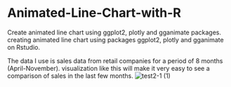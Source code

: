 # Animated-Line-Chart-with-R
Create animated line chart using ggplot2, plotly and gganimate packages.
creating animated line chart using packages ggplot2, plotly and gganimate on Rstudio.

The data I use is sales data from retail companies for a period of 8 months (April-November). visualization like this will make it very easy to see a comparison of sales in the last few months.
![test2-1 (1)](https://user-images.githubusercontent.com/96275175/150486629-817973f1-7f4d-46b3-a192-5280d177d5f9.gif)
